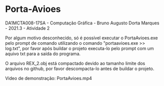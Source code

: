 # Porta-Avioes
DA1MCTA008-17SA - Computação Gráfica - Bruno Augusto Dorta Marques - 2021.3 - Atividade 2

Por algum motivo desconhecido, só é possível executar o PortaAvioes.exe pelo prompt de comando utilizando o comando "portaavioes.exe >> log.txt", por favor após buildar o projeto executa-lo pelo prompt com um aquivo txt para a saída do programa.

O arquivo REX_2.obj está compactado devido ao tamanho limite dos arquivos no github, por favor descompacta-lo antes de buildar o projeto.

Video de demonstração: PortaAvioes.mp4
